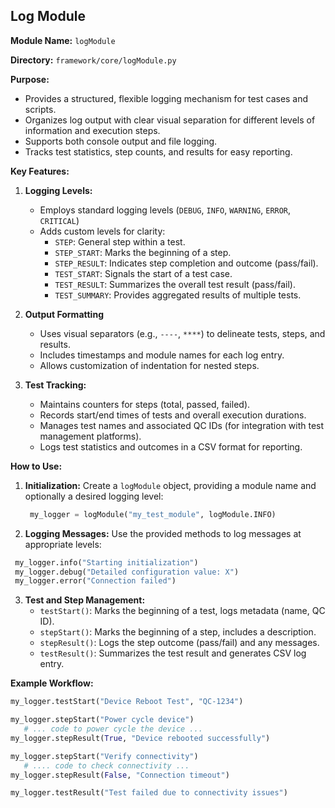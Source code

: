 ## Log Module

**Module Name:** `logModule`

**Directory:** `framework/core/logModule.py`

**Purpose:**

* Provides a structured, flexible logging mechanism for test cases and scripts.
* Organizes log output with clear visual separation for different levels of information and execution steps.
* Supports both console output and file logging.
* Tracks test statistics, step counts, and results for easy reporting. 

**Key Features:**

1. **Logging Levels:** 
   * Employs standard logging levels (`DEBUG`, `INFO`, `WARNING`, `ERROR`, `CRITICAL`)
   * Adds custom levels for clarity:
     * `STEP`: General step within a test.
     * `STEP_START`: Marks the beginning of a step.
     * `STEP_RESULT`: Indicates step completion and outcome (pass/fail).
     * `TEST_START`: Signals the start of a test case.
     * `TEST_RESULT`: Summarizes the overall test result (pass/fail).
     * `TEST_SUMMARY`: Provides aggregated results of multiple tests.

2. **Output Formatting**
    * Uses visual separators (e.g., `----`, `****`) to delineate tests, steps, and results.
    * Includes timestamps and module names for each log entry.
    * Allows customization of indentation for nested steps.

3. **Test Tracking:**
    * Maintains counters for steps (total, passed, failed).
    * Records start/end times of tests and overall execution durations.
    * Manages test names and associated QC IDs (for integration with test management platforms).
    * Logs test statistics and outcomes in a CSV format for reporting.

**How to Use:**

1. **Initialization:** Create a `logModule` object, providing a module name and optionally a desired logging level:
   ```python
    my_logger = logModule("my_test_module", logModule.INFO)  
   ```

2. **Logging Messages:**  Use the provided methods to log messages at appropriate levels:
  ```python
   my_logger.info("Starting initialization")
   my_logger.debug("Detailed configuration value: X")
   my_logger.error("Connection failed")
  ```

3. **Test and Step Management:** 
   * `testStart()`: Marks the beginning of a test, logs metadata (name, QC ID).
   * `stepStart()`: Marks the beginning of a step, includes a description.
   * `stepResult()`: Logs the step outcome (pass/fail) and any messages.
   * `testResult()`: Summarizes the test result and generates CSV log entry.

**Example Workflow:**

```python  
my_logger.testStart("Device Reboot Test", "QC-1234")

my_logger.stepStart("Power cycle device")
   # ... code to power cycle the device ...
my_logger.stepResult(True, "Device rebooted successfully") 

my_logger.stepStart("Verify connectivity")
   # .... code to check connectivity ...
my_logger.stepResult(False, "Connection timeout")  

my_logger.testResult("Test failed due to connectivity issues")
```

